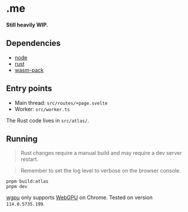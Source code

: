 # .me

**Still heavily WIP.**

## Dependencies

- [node](https://nodejs.org/en)
- [rust](https://www.rust-lang.org/tools/install)
- [wasm-pack](https://rustwasm.github.io/wasm-pack/installer/)

## Entry points

- Main thread: `src/routes/+page.svelte`
- Worker: `src/worker.ts`

The Rust code lives in `src/atlas/`.

## Running

> Rust changes require a manual build and may require a dev server restart.

> Remember to set the log level to verbose on the browser console.

```
pnpm build:atlas
pnpm dev
```

[wgpu](https://wgpu.rs/) only supports [WebGPU](https://developer.mozilla.org/en-US/docs/Web/API/WebGPU_API) on Chrome. Tested on version `114.0.5735.199`.

